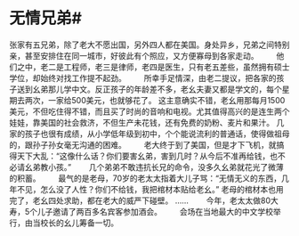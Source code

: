 # 无情兄弟#
张家有五兄弟，除了老大不愿出国，另外四人都在美国。身处异乡，兄弟之间特别亲，甚至安排住在同一城市，好彼此有个照应，又方便寡母到各家走动。  　　他们之中，老二是工程师，老三是律师，老四是医生，只有老五差些，虽然拥有硕士学位，却始终对找工作提不起劲。  　　所幸手足情深，由老二提议，把各家的孩子送到幺弟那儿学中文。反正孩子的年龄差不多，老幺夫妻又都是学文的，每个星期去两次，一家给500美元，也就够花了。  这主意确实不错，老幺用那每月1500美元，不但吃住得不错，而且买了时尚的音响和电视。尤其值得高兴的是连生两个娃娃，靠美国的社会救济，不但生产未花钱，还有免费的奶粉、麦片和果汁。  几家的孩子也很有成绩，从小学低年级到初中，个个能说流利的普通话，使得做祖母的，跟孙子孙女毫无沟通的困难。  　　老大终于到了美国，但是才下飞机，就搞得天下大乱：“这像什么话？你们要害幺弟，害到几时？从今后不准再给钱，也不必请幺弟教小孩。”  　　几个弟弟不敢违抗长兄的命令，没多久幺弟就花光了微薄的积蓄。  　　最气的是老母，70岁的老太太指着大儿子骂：“无情无义的东西，几年不见，怎么没了人性？你们不给钱，我把棺材本贴给老幺。”
老母的棺材本也用完了，老幺四处求助，都在老大的威严下碰壁。
……  　　今年，老太太做80大寿，5个儿子邀请了两百多名宾客参加酒会。 　　会场在当地最大的中文学校举行，由当校长的幺儿筹备一切。
 